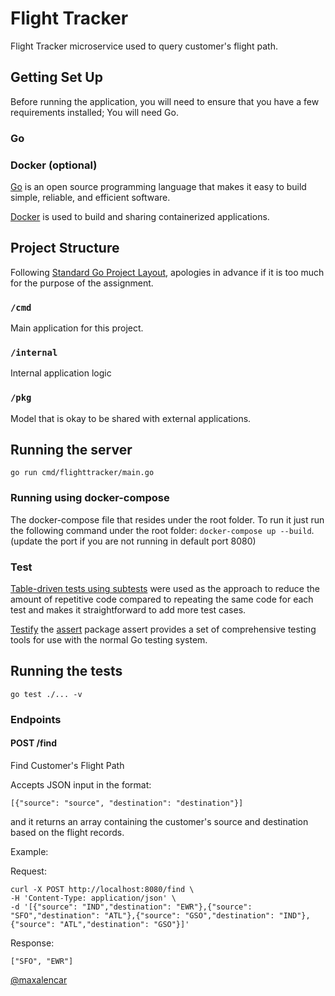 # Flight Tracker

Flight Tracker microservice used to query customer's flight path.

## Getting Set Up

Before running the application, you will need to ensure that you have a few requirements installed;
You will need Go.

### Go
### Docker (optional)

[Go](https://golang.org/) is an open source programming language that makes it easy to build simple, reliable, and efficient software.

[Docker](https://docker.com/) is used to build and sharing containerized applications.

## Project Structure

Following [Standard Go Project Layout](https://github.com/golang-standards/project-layout), apologies in advance if it is too much for the purpose of the assignment.

### `/cmd`

Main application for this project.

### `/internal`

Internal application logic

### `/pkg`

Model that is okay to be shared with external applications.

## Running the server

    go run cmd/flighttracker/main.go

### Running using docker-compose

The docker-compose file that resides under the root folder. To run it just run the following command under the root folder: `docker-compose up --build`. (update the port if you are not running in default port 8080)

### Test

[Table-driven tests using subtests](https://blog.golang.org/subtests) were used as the approach to reduce the amount of repetitive code compared to repeating the same code for each test and makes it straightforward to add more test cases.

[Testify](https://github.com/stretchr/testify) the [assert](https://github.com/stretchr/testify#assert-package) package assert provides a set of comprehensive testing tools for use with the normal Go testing system.

## Running the tests

    go test ./... -v

### Endpoints

#### POST /find

Find Customer's Flight Path

Accepts JSON input in the format:

`[{"source": "source", "destination": "destination"}]`

and it returns an array containing the customer's source and destination based on the flight records.

Example:

Request:

    curl -X POST http://localhost:8080/find \
    -H 'Content-Type: application/json' \
    -d '[{"source": "IND","destination": "EWR"},{"source": "SFO","destination": "ATL"},{"source": "GSO","destination": "IND"},{"source": "ATL","destination": "GSO"}]'

Response:
    
    ["SFO", "EWR"]

[@maxalencar](https://github.com/maxalencar)
